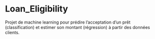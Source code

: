 # Loan_Eligibility
Projet de machine learning pour prédire l’acceptation d’un prêt (classification) et estimer son montant (régression) à partir des données clients.

